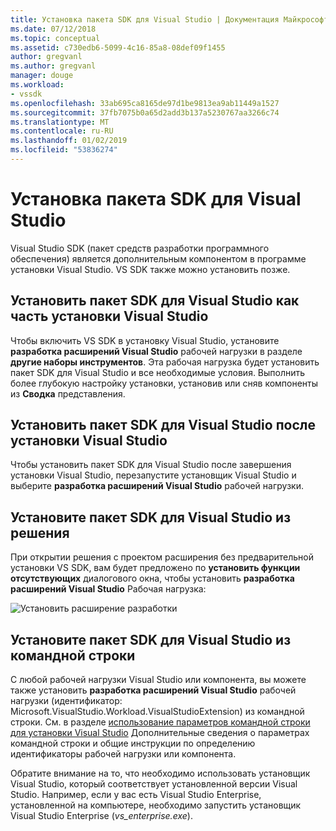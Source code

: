 ```yaml
---
title: Установка пакета SDK для Visual Studio | Документация Майкрософт
ms.date: 07/12/2018
ms.topic: conceptual
ms.assetid: c730edb6-5099-4c16-85a8-08def09f1455
author: gregvanl
ms.author: gregvanl
manager: douge
ms.workload:
- vssdk
ms.openlocfilehash: 33ab695ca8165de97d1be9813ea9ab11449a1527
ms.sourcegitcommit: 37fb7075b0a65d2add3b137a5230767aa3266c74
ms.translationtype: MT
ms.contentlocale: ru-RU
ms.lasthandoff: 01/02/2019
ms.locfileid: "53836274"
---
```

# <a name="install-the-visual-studio-sdk"></a>Установка пакета SDK для Visual Studio

Visual Studio SDK (пакет средств разработки программного обеспечения) является дополнительным компонентом в программе установки Visual Studio. VS SDK также можно установить позже.  
  
## <a name="install-the-visual-studio-sdk-as-part-of-a-visual-studio-installation"></a>Установить пакет SDK для Visual Studio как часть установки Visual Studio

Чтобы включить VS SDK в установку Visual Studio, установите **разработка расширений Visual Studio** рабочей нагрузки в разделе **другие наборы инструментов**. Эта рабочая нагрузка будет установить пакет SDK для Visual Studio и все необходимые условия. Выполнить более глубокую настройку установки, установив или сняв компоненты из **Сводка** представления.
  
## <a name="install-the-visual-studio-sdk-after-installing-visual-studio"></a>Установить пакет SDK для Visual Studio после установки Visual Studio

Чтобы установить пакет SDK для Visual Studio после завершения установки Visual Studio, перезапустите установщик Visual Studio и выберите **разработка расширений Visual Studio** рабочей нагрузки.  
  
## <a name="install-the-visual-studio-sdk-from-a-solution"></a>Установите пакет SDK для Visual Studio из решения

При открытии решения с проектом расширения без предварительной установки VS SDK, вам будет предложено по **установить функции отсутствующих** диалогового окна, чтобы установить **разработка расширений Visual Studio** Рабочая нагрузка:

![Установить расширение разработки](../extensibility/media/install-extension-development.png "установить разработка расширения")  
  
## <a name="install-the-visual-studio-sdk-from-the-command-line"></a>Установите пакет SDK для Visual Studio из командной строки

С любой рабочей нагрузки Visual Studio или компонента, вы можете также установить **разработка расширений Visual Studio** рабочей нагрузки (идентификатор: Microsoft.VisualStudio.Workload.VisualStudioExtension) из командной строки. См. в разделе [использование параметров командной строки для установки Visual Studio](../install/use-command-line-parameters-to-install-visual-studio.md) Дополнительные сведения о параметрах командной строки и общие инструкции по определению идентификаторы рабочей нагрузки или компонента.
  
Обратите внимание на то, что необходимо использовать установщик Visual Studio, который соответствует установленной версии Visual Studio. Например, если у вас есть Visual Studio Enterprise, установленной на компьютере, необходимо запустить установщик Visual Studio Enterprise (*vs_enterprise.exe*).